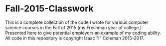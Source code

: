 # Fall-2015-Classwork
This is a complete collection of the code I wrote for various computer science courses in the Fall of 2015 (my Freshman year of college.) Presented here to give potential employers an example of my coding ability. All code in this repository is copyright Isaac "I" Coleman 2015-2017.
